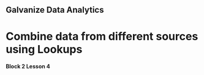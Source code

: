 ## Galvanize Data Analytics
# Combine data from different sources using Lookups
#### Block 2 Lesson 4
